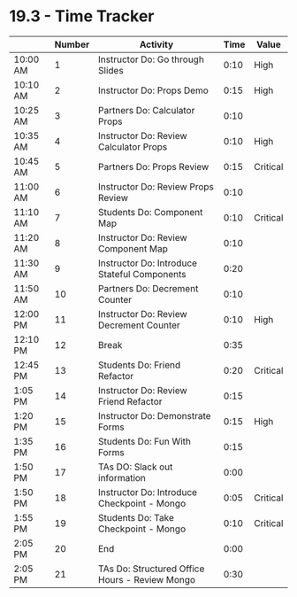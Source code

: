 # 19.3 - Time Tracker

|          | Number | Activity                                       | Time | Value    |
| -------- | ------ | ---------------------------------------------- | ---- | -------- |
| 10:00 AM | 1      | Instructor Do: Go through Slides               | 0:10 | High     |
| 10:10 AM | 2      | Instructor Do: Props Demo                      | 0:15 | High     |
| 10:25 AM | 3      | Partners Do: Calculator Props                  | 0:10 |          |
| 10:35 AM | 4      | Instructor Do: Review Calculator Props         | 0:10 | High     |
| 10:45 AM | 5      | Partners Do: Props Review                      | 0:15 | Critical |
| 11:00 AM | 6      | Instructor Do: Review Props Review             | 0:10 |          |
| 11:10 AM | 7      | Students Do: Component Map                     | 0:10 | Critical |
| 11:20 AM | 8      | Instructor Do: Review Component Map            | 0:10 |          |
| 11:30 AM | 9      | Instructor Do: Introduce Stateful Components   | 0:20 |          |
| 11:50 AM | 10     | Partners Do: Decrement Counter                 | 0:10 |          |
| 12:00 PM | 11     | Instructor Do: Review Decrement Counter        | 0:10 | High     |
| 12:10 PM | 12     | Break                                          | 0:35 |          |
| 12:45 PM | 13     | Students Do: Friend Refactor                   | 0:20 | Critical |
| 1:05 PM  | 14     | Instructor Do: Review Friend Refactor          | 0:15 |          |
| 1:20 PM  | 15     | Instructor Do: Demonstrate Forms               | 0:15 | High     |
| 1:35 PM  | 16     | Students Do: Fun With Forms                    | 0:15 |          |
| 1:50 PM  | 17     | TAs DO: Slack out information                  | 0:00 |          |
| 1:50 PM  | 18     | Instructor Do: Introduce Checkpoint - Mongo    | 0:05 | Critical |
| 1:55 PM  | 19     | Students Do: Take Checkpoint - Mongo           | 0:10 | Critical |
| 2:05 PM  | 20     | End                                            | 0:00 |          |
| 2:05 PM  | 21     | TAs Do: Structured Office Hours - Review Mongo | 0:30 |          |
